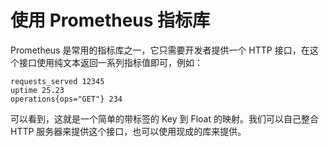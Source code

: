 # 使用 Prometheus 指标库

Prometheus 是常用的指标库之一，它只需要开发者提供一个 HTTP 接口，在这个接口使用纯文本返回一系列指标值即可，例如：

```
requests_served 12345
uptime 25.23
operations{ops="GET"} 234
```

可以看到，这就是一个简单的带标签的 Key 到 Float 的映射。我们可以自己整合 HTTP 服务器来提供这个接口，也可以使用现成的库来提供。